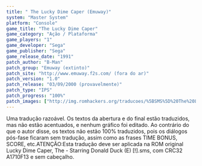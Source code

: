 ```yaml
---
title: " The Lucky Dime Caper (Emuway)"
system: "Master System"
platform: "Console"
game_title: "The Lucky Dime Caper"
game_category: "Ação / Plataforma"
game_players: "1"
game_developer: "Sega"
game_publisher: "Sega"
game_release_date: "1991"
patch_author: "B-Man"
patch_group: "Emuway (extinto)"
patch_site: "http://www.emuway.f2s.com/ (fora do ar)"
patch_version: "1.0"
patch_release: "03/09/2000 (provavelmente)"
patch_type: "IPS"
patch_progress: "100%"
patch_images: ["http://img.romhackers.org/traducoes/%5BSMS%5D%20The%20Lucky%20Dime%20Caper%20-%20Emuway%20-%201.png","http://img.romhackers.org/traducoes/%5BSMS%5D%20The%20Lucky%20Dime%20Caper%20-%20Emuway%20-%202.png","http://img.romhackers.org/traducoes/%5BSMS%5D%20The%20Lucky%20Dime%20Caper%20-%20Emuway%20-%203.png"]
---
```

Uma tradução razoável. Os textos da abertura e do final estão traduzidos, mas não estão acentuados, e nenhum gráfico foi editado. Ao contrário do que o autor disse, os textos não estão 100% traduzidos, pois os diálogos pós-fase ficaram sem tradução, assim como as frases TIME BONUS, SCORE, etc.ATENÇÃO:Esta tradução deve ser aplicada na ROM original Lucky Dime Caper, The - Starring Donald Duck (E) [!].sms, com CRC32 A1710F13 e sem cabeçalho.
